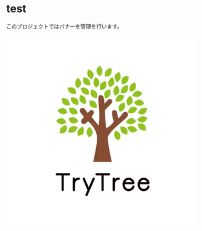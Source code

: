 # test
このプロジェクトではバナーを管理を行います。

<img src="https://raw.githubusercontent.com/KazuyaTakahashi0/test/refs/heads/main/logo.webp" />